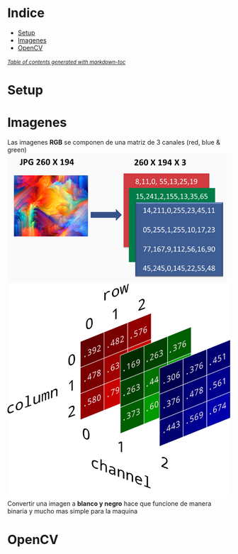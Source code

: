 # Indice
- [Setup](#setup)
- [Imagenes](#imagenes)
- [OpenCV](#opencv)

<small><i><a href='http://ecotrust-canada.github.io/markdown-toc/'>Table of contents generated with markdown-toc</a></i></small>


# Setup

# Imagenes
Las imagenes **RGB** se componen de una matriz de 3 canales (red, blue & green)<br />
<img src="images/1.png" /><br />
<img src="images/2.png" /><br />
Convertir una imagen a **blanco y negro** hace que funcione de manera binaria y mucho mas simple para la maquina<br />

# OpenCV
